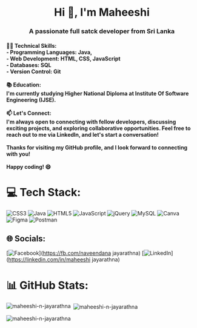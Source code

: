 <h1 align="center">Hi 👋, I'm Maheeshi</h1>
<h3 align="center">A passionate full satck developer from Sri Lanka</h3>
<h4 <br>👨‍💻 Technical Skills:<br>- Programming Languages: Java, <br>- Web Development: HTML, CSS, JavaScript<br>- Databases: SQL<br>- Version Control: Git<br><br>📚 Education:<br>I'm currently studying Higher National Diploma at Institute Of Software Engineering (IJSE).<br><br>📫 Let's Connect:<br>I'm always open to connecting with fellow developers, discussing exciting projects, and exploring collaborative opportunities. Feel free to reach out to me via LinkedIn, and let's start a conversation!<br><br>Thanks for visiting my GitHub profile, and I look forward to connecting with you!<br><br>Happy coding! 😄 </h4>

# 💻 Tech Stack:
![CSS3](https://img.shields.io/badge/css3-%231572B6.svg?style=flat&logo=css3&logoColor=white) ![Java](https://img.shields.io/badge/java-%23ED8B00.svg?style=flat&logo=java&logoColor=white) ![HTML5](https://img.shields.io/badge/html5-%23E34F26.svg?style=flat&logo=html5&logoColor=white) ![JavaScript](https://img.shields.io/badge/javascript-%23323330.svg?style=flat&logo=javascript&logoColor=%23F7DF1E) ![jQuery](https://img.shields.io/badge/jquery-%230769AD.svg?style=flat&logo=jquery&logoColor=white) ![MySQL](https://img.shields.io/badge/mysql-%2300f.svg?style=flat&logo=mysql&logoColor=white) ![Canva](https://img.shields.io/badge/Canva-%2300C4CC.svg?style=flat&logo=Canva&logoColor=white) 	![Figma](https://img.shields.io/badge/figma-%23F24E1E.svg?style=flat&logo=figma&logoColor=white) ![Postman](https://img.shields.io/badge/Postman-FF6C37?style=flat&logo=postman&logoColor=white)

## 🌐 Socials:
[![Facebook](https://img.shields.io/badge/Facebook-%231877F2.svg?logo=Facebook&logoColor=white)](https://fb.com/naveendana jayarathna) [![LinkedIn](https://img.shields.io/badge/LinkedIn-%230077B5.svg?logo=linkedin&logoColor=white)](https://linkedin.com/in/maheeshi jayarathna) 

# 📊 GitHub Stats:
<p><img align="left" src="https://github-readme-stats.vercel.app/api/top-langs?username=maheeshi-n-jayarathna&show_icons=true&locale=en&layout=compact" alt="maheeshi-n-jayarathna" /></p>

<p>&nbsp;<img align="center" src="https://github-readme-stats.vercel.app/api?username=maheeshi-n-jayarathna&show_icons=true&locale=en" alt="maheeshi-n-jayarathna" /></p>

<p><img align="center" src="https://github-readme-streak-stats.herokuapp.com/?user=maheeshi-n-jayarathna&" alt="maheeshi-n-jayarathna" /></p>
